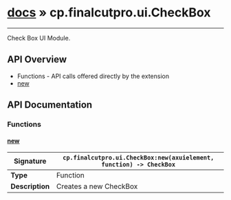 # [docs](index.md) » cp.finalcutpro.ui.CheckBox
---

Check Box UI Module.

## API Overview
* Functions - API calls offered directly by the extension
 * [new](#new)

## API Documentation

### Functions

#### [new](#new)
| <span style="text-align: left;">**Signature**</span> | <span style="text-align: left;">`cp.finalcutpro.ui.CheckBox:new(axuielement, function) -> CheckBox` </span>                                                |
| -----------------------------------------------------|---------------------------------------------------------------------------------------------------------|
| **Type**                                             | Function                                                                                         |
| **Description**                                      | Creates a new CheckBox                                                                                         |

